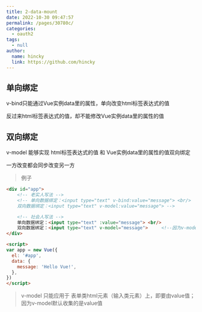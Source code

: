 ```yaml
---
title: 2-data-mount
date: 2022-10-30 09:47:57
permalink: /pages/30780c/
categories: 
  - oauth2
tags: 
  - null
author: 
  name: hincky
  link: https://github.com/hincky
---
```

## 单向绑定

v-bind只能通过Vue实例data里的属性，单向改变html标签表达式的值

反过来html标签表达式的值，却不能修改Vue实例data里的属性的值


## 双向绑定

v-model 能够实现 html标签表达式的值 和 Vue实例data里的属性的值双向绑定

一方改变都会同步改变另一方

> 例子

```html
<div id="app">
    <!-- 老实人写法 -->
    <!-- 单向数据绑定：<input type="text" v-bind:value="message"> <br/>
    双向数据绑定：<input type="text" v-model:value="message"> -->

    <!-- 社会人写法 -->
    单向数据绑定：<input type="text" :value="message"> <br/>
    双向数据绑定：<input type="text" v-model="message">     <!--因为v-model默认就是收集value-->
</div>

<script>
var app = new Vue({
  el: '#app',
  data: {
    message: 'Hello Vue!',
  },
})
</script>
```

> v-model 只能应用于 表单类html元素（输入类元素）上，即要由value值；因为v-model默认收集的是value值
